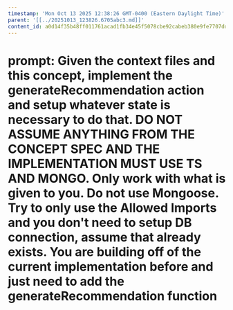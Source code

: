 ```yaml
---
timestamp: 'Mon Oct 13 2025 12:38:26 GMT-0400 (Eastern Daylight Time)'
parent: '[[../20251013_123826.6705abc3.md]]'
content_id: a0d14f35b48ff011761acad1fb34e45f5078cbe92cabeb380e9fe7707dd4b71e
---
```


# prompt: Given the context files and this concept, implement the generateRecommendation action and setup whatever state is necessary to do that. DO NOT ASSUME ANYTHING FROM THE CONCEPT SPEC AND THE IMPLEMENTATION MUST USE TS AND MONGO. Only work with what is given to you. Do not use Mongoose. Try to only use the Allowed Imports and you don't need to setup DB connection, assume that already exists. You are building off of the current implementation before and just need to add the generateRecommendation function
